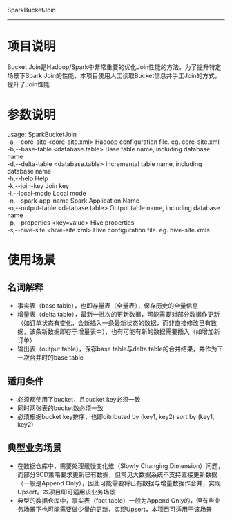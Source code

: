 SparkBucketJoin

----

# 项目说明
Bucket Join是Hadoop/Spark中非常重要的优化Join性能的方法。为了提升特定场景下Spark Join的性能，本项目使用人工读取Bucket信息并手工Join的方式，提升了Join性能

# 参数说明
usage: SparkBucketJoin  
 -a,--core-site <core-site.xml>         Hadoop configuration file. eg.
                                        core-site.xml  
 -b,--base-table <database.table>       Base table name, including
                                        database name  
 -d,--delta-table <database.table>      Incremental table name, including
                                        database name  
 -h,--help                              Help  
 -k,--join-key <join key>               Join key  
 -l,--local-mode                        Local mode  
 -n,--spark-app-name <spark app name>   Spark Application Name  
 -o,--output-table <database.table>     Output table name, including
                                        database name  
 -p,--properties <key=value>            Hive properties  
 -s,--hive-site <hive-site.xml>         Hive configuration file. eg.
                                        hive-site.xmls

# 使用场景
## 名词解释
 - 事实表（base table），也即存量表（全量表），保存历史的全量信息
 - 增量表（delta table），最新一批次的更新数据，可能需要对部分数据作更新（如订单状态有变化，会新插入一条最新状态的数据，而非直接修改已有数据，该条新数据即存于增量表中），也有可能有新的数据需要插入（如增加新订单）
 - 输出表（output table），保存base table与delta table的合并结果，并作为下一次合并时的base table  
 
## 适用条件
 - 必须都使用了bucket，且bucket key必须一致
 - 同时两张表的bucket数必须一致
 - 必须根据bucket key排序，也即ditributed by (key1, key2) sort by (key1, key2)  
  
## 典型业务场景
 - 在数据仓库中，需要处理缓慢变化维（Slowly Changing Dimension）问题，而部分SCD策略要求更新已有数据，但常见大数据系统不支持直接更新数据（一般是Append Only），因此可能需要将已有数据与增量数据作合并，实现Upsert。本项目即可适用该业务场景
 - 典型的数据仓库中，事实表（fact table）一般为Append Only的，但有些业务场景下也可能需要做少量的更新，实现Upsert，本项目可适用于该场景